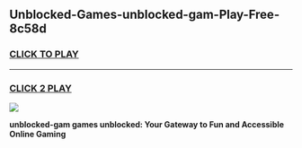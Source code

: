 
## Unblocked-Games-unblocked-gam-Play-Free-8c58d
<h3>
<a href="https://premium76.site?title=unblocked-gam&ref=21A">CLICK TO PLAY</a></h3>
<hr>

<h3>
<a href="https://premium76.site?title=unblocked-gam&ref=21A">CLICK 2 PLAY</a>
  
</h3>

<a href="https://premium76.site?title=unblocked-gam&ref=21A"><img src="https://clearcache.store/games.png"></a>


**unblocked-gam games unblocked: Your Gateway to Fun and Accessible Online Gaming**
